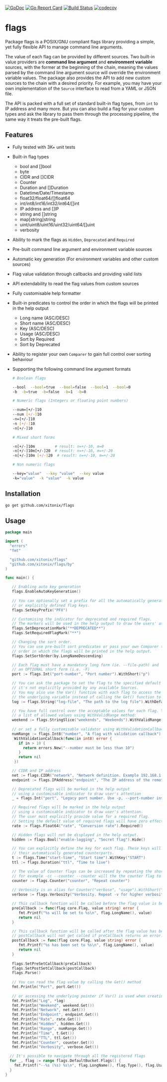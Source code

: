 [![GoDoc](https://godoc.org/github.com/xitonix/flags?status.svg)](https://godoc.org/github.com/xitonix/flags)
[![Go Report Card](https://goreportcard.com/badge/github.com/xitonix/flags)](https://goreportcard.com/report/github.com/xitonix/flags)
[![Build Status](https://travis-ci.org/xitonix/flags.svg?branch=master)](https://travis-ci.org/xitonix/flags)
[![codecov](https://codecov.io/gh/xitonix/flags/branch/master/graph/badge.svg)](https://codecov.io/gh/xitonix/flags)
# flags

Package flags is a POSIX/GNU compliant flags library providing a simple, yet fully flexible API to manage command line arguments.

The value of each flag can be provided by different sources. Two built-in value providers are **command line argument** and **environment variable** sources, with the former at the beginning of the chain, meaning the values parsed by the command line argument source will override the environment variable values. The package also provides the API to add new custom sources to the chain with a desired priority. For example, you may have your own implementation of the `Source` interface to read from a YAML or JSON file.

The API is packed with a full set of standard built-in flag types, from `int` to IP address and many more. But you can also build a flag for your custom types and ask the library to pass them through the processing pipeline, the same way it treats the pre-built flags.

## Features

- Fully tested with 3K+ unit tests
- Built-in flag types
  - bool and []bool
  - byte
  - CIDR and []CIDR
  - Counter
  - Duration and []Duration
  - Datetime/Date/Timestamp
  - float32/float64/[]float64
  - int/int8/int16/int32/int64/[]int
  - IP address and []IP
  - string and []string
  - map[string]string
  - uint/uint8/uint16/uint32/uint64/[]uint
  - verbosity
  
- Ability to mark the flags as `Hidden`, `Deprecated` and `Required`

- Pre-built command line argument and environment variable sources

- Automatic key generation (For environment variables and other custom sources)

- Flag value validation through callbacks and providing valid lists

- API extendability to read the flag values from custom sources

- Fully customisable help formatter

- Built-in predicates to control the order in which the flags will be printed in the help output

  - Long name (ASC/DESC)
  - Short name (ASC/DESC)
  - Key (ASC/DESC)
  - Usage (ASC/DESC)
  - Sort by Required
  - Sort by Deprecated

- Ability to register your own `Comparer` to gain full control over sorting behaviour

- Supporting the following command line argument formats
  

  ```bash
  # Boolean flags
  
  --bool  --bool=true  --bool=false  --bool=1  --bool=0
  -b  -b=true  -b=false  -b=1  -b=0
  
  # Numeric flags (Integers or floating point numbers)
  
  --num=[+/-]10
  --num [+/-]10
  -n=[+/-]10
  -n [+/-]10
  -n[+/-]10
  
  # Mixed short forms

  -n[+/-]10m         # result: n=+/-10, m=0
  -n[+/-]10m[+/-]20  # result: n=+/-10, m=+/-20
  -n[+/-]10m [+/-]20  # result: n=+/-10, m=+/-20
  
  # Non numeric flags
  
  --key="value"  --key "value"  --key value
  -k="value"  -k "value"  -k value
  ```

  

## Installation

```bash
go get github.com/xitonix/flags
```



## Usage

```go
package main

import (
  "errors"
  "fmt"

  "github.com/xitonix/flags"
  "github.com/xitonix/flags/by"
)

func main() {

   // Enabling auto key generation
   flags.EnableAutoKeyGeneration()
  
   // You can optionally set a prefix for all the automatically generated 
   // or explicitly defined flag keys.
   flags.SetKeyPrefix("PFX")

   // Customising the indicator for deprecated and required flags.
   // The markers will be used in the help output to draw the users' attention
   flags.SetDeprecationMark("**DEPRECATED**")
   flags.SetRequiredFlagMark("**")

   // Changing the sort order.
   // You can use pre-built sort predicates or pass your own Comparer to change the
   // order in which the flags will be printed in the help output.
   flags.SetSortOrder(by.LongNameDescending)

   // Each flag must have a mandatory long form (ie. --file-path) and 
   // an OPTIONAL short form (i.e. -F)
   port := flags.Int("port-number", "Port number").WithShort("p")

   // You can ask the package to set the flag to the specified default value whenever
   // it's not explicitly provided by any available Sources.
   // You may also use the Var() function with each flag to access the pointer to 
   // the underlying variable instead of calling the Get() function to read the falg value.
   log := flags.String("log-file", "The path to the log file").WithDefault("/var/log/service.log").Var()

   // You have full control over the acceptable values for each flag. You can either provide
   // a list of allowed values using WithValidRange method:
   weekend := flags.StringSlice("weekends", "Weekends").WithValidRange(true, "Sat, Sun").WithTrimming()
  
   // or set a fully customisable validator using WithValidationCallback method:
   numRange := flags.Int8("number", "A flag with validation callback").
	WithValidationCallback(func(in int8) error {
	  if in > 10 {
		return errors.New("--number must be less than 10")
	  }
	  return nil
	})

   // CIDR and IP address
   net := flags.CIDR("network", "Network definition. Example 192.168.1.1/16")
   endpoint := flags.IPAddress("endpoint", "The IP address of the remote server")

   // Deprecated flags will be marked in the help output 
   // using a customisable indicator to draw user's attention
   _ = flags.Int("port", "Legacy port number. Use -p, --port-number instead").MarkAsDeprecated()

   // Required flags will be marked in the help output 
   // using a customisable indicator to draw user's attention.
   // The user must explicitly provide value for a required flag.
   // Setting the default value of required flags will have zero effect.
   rate := flags.Float64("rate", "Conversion rate").Required()

   // Hidden flags will not be displayed in the help output.
   hidden := flags.Bool("enable-logging", "Secret flag").Hide()

   // You can explicitly define the key for each flag. These keys will override
   // their automatically generated counterparts.
   t := flags.Time("start-time", "Start time").WithKey("START")
   ttl := flags.Duration("ttl", "Time to live")

   // The value of Counter flags can be increased by repeating the short or the long form
   // for example -cc --counter --counter will the the counter flag to 4.
   counter := flags.Counter("counter", "Repeat counter")
  
   // Verbosity is an alias for Counter("verbose", "usage").WithShort("v")
   verbose := flags.Verbosity("Verbosity. Repeat -v for higher verbosity levels. Example -vv")

   // This callback function will be called before the flag value is being set by a source.
   preCallback := func(flag core.Flag, value string) error {
	  fmt.Printf("%s will be set to %s\n", flag.LongName(), value)
	  return nil
   }

   // This callback function will be called after the flag value has been set by a source.
   // postCallback will not get called if preCallback returns an error.
   postCallback := func(flag core.Flag, value string) error {
	  fmt.Printf("%s has been set to %s\n", flag.LongName(), value)
	  return nil
   }
  
   flags.SetPreSetCallback(preCallback)
   flags.SetPostSetCallback(postCallback)
   flags.Parse()
  
   // You can read the flag value by calling the Get() method
   fmt.Println("Port", port.Get())
   
   // or accessing the underlying pointer if Var() is used when creating the flag
   fmt.Println("Log", *log)
   fmt.Println("Weekend", weekend.Get())
   fmt.Println("Network", net.Get())
   fmt.Println("Endpoint", endpoint.Get())
   fmt.Println("Rate", rate.Get())
   fmt.Println("Hidden", hidden.Get())
   fmt.Println("Range", numRange.Get())
   fmt.Println("Time", t.Get())
   fmt.Println("TTL", ttl.Get())
   fmt.Println("Counter", counter.Get())
   fmt.Println("Verbosity", verbose.Get())

  // It's possible to navigate through all the registered flags
  for _, flag := range flags.DefaultBucket.Flags() {
 	fmt.Printf("--%s (%s) %s\n", flag.LongName(), flag.Type(), flag.Usage())
  }
}

```

